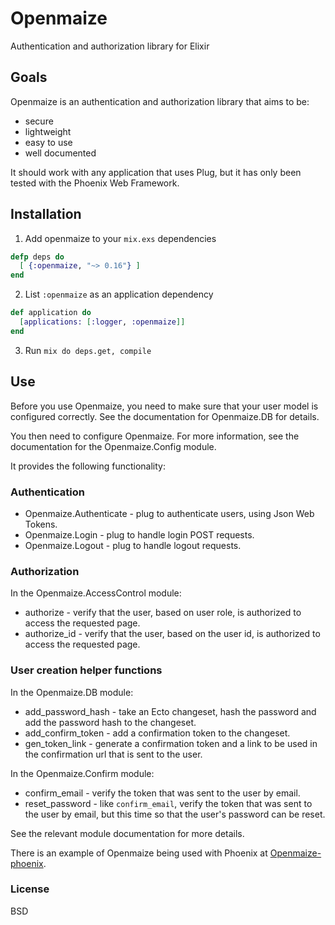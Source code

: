 # Openmaize

Authentication and authorization library for Elixir

## Goals

Openmaize is an authentication and authorization library that aims to be:

* secure
* lightweight
* easy to use
* well documented

It should work with any application that uses Plug, but it has only been
tested with the Phoenix Web Framework.

## Installation

1. Add openmaize to your `mix.exs` dependencies

  ```elixir
  defp deps do
    [ {:openmaize, "~> 0.16"} ]
  end
  ```

2. List `:openmaize` as an application dependency

  ```elixir
  def application do
    [applications: [:logger, :openmaize]]
  end
  ```

3. Run `mix do deps.get, compile`

## Use

Before you use Openmaize, you need to make sure that your user model is
configured correctly. See the documentation for Openmaize.DB for details.

You then need to configure Openmaize. For more information, see the documentation
for the Openmaize.Config module.

It provides the following functionality:

### Authentication

* Openmaize.Authenticate - plug to authenticate users, using Json Web Tokens.
* Openmaize.Login - plug to handle login POST requests.
* Openmaize.Logout - plug to handle logout requests.

### Authorization

In the Openmaize.AccessControl module:

* authorize - verify that the user, based on user role, is authorized to
access the requested page.
* authorize_id - verify that the user, based on the user id, is authorized to
access the requested page.

### User creation helper functions

In the Openmaize.DB module:

* add_password_hash - take an Ecto changeset, hash the password and add the
password hash to the changeset.
* add_confirm_token - add a confirmation token to the changeset.
* gen_token_link - generate a confirmation token and a link to be used in
the confirmation url that is sent to the user.

In the Openmaize.Confirm module:

* confirm_email - verify the token that was sent to the user by email.
* reset_password - like `confirm_email`, verify the token that was sent
to the user by email, but this time so that the user's password can be reset.

See the relevant module documentation for more details.

There is an example of Openmaize being used with Phoenix at
[Openmaize-phoenix](https://github.com/riverrun/openmaize-phoenix).

### License

BSD
